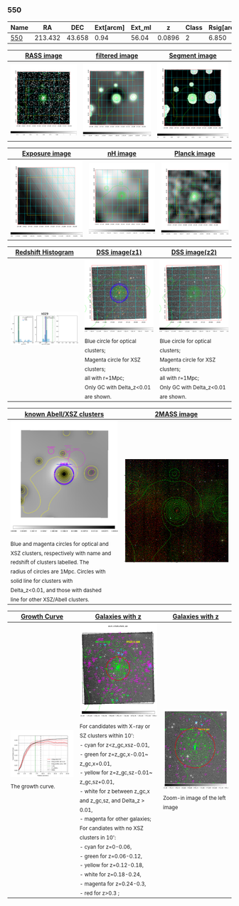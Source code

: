 <div STYLE="page-break-after: always;"></div>

### 550

|Name          |RA          |DEC      | Ext[arcm] | Ext_ml | z    | Class| Rsig[arcmin] | CRsig[c/s] | CR500[c/s] | R500[Mpc] |L500[erg/s]|F500[erg/s/cm^2]| M500[Msun]|Tx[keV]|beta|GC(XSZ,Delta_z<0.01)| GC(OPT,Delta_z<0.01)|GC|alias|
|--------------|------------|------------|---|---|-----------|--------|------|------|----|----|----|----|----|----|----|----|----|----|---|
|[550](script/550.md)     | 213.432       | 43.658       | 0.94    | 56.04   | 0.0896 | 2   | 6.850 |0.271 |0.287 |0.916 |1.180e+44 |5.881e-12 |2.382e+14 |3.761 |1.220 |Tar, |redMaPPer, |Tar, |k029|

|[RASS image](../image/550/550_img.pdf)|[filtered image](../image/550/550_fil.pdf)|[Segment image](../image/550/550_seg.pdf)|
|-------------------|--------------------|-------------------|
| <img src="../image/550/550_img.png" width="300">  | <img src="../image/550/550_fil.png" width="300">   | <img src="../image/550/550_seg.png" width="300">  |

|[Exposure image](../image/550/550_mex.pdf)| [nH image](../image/550/550_nh.pdf)| [Planck image](../image/550/550_p.pdf)|
|-------------------|--------------------|-------------------|
|<img src="../image/550/550_mex.png" width="300">   | <img src="../image/550/550_nh.png" width="300">    | <img src="../image/550/550_p.png" width="300"> |

|[Redshift Histogram](../image/550/550_zg.pdf) | [DSS image(z1)](../image/550/550_dss_z1.pdf)      |  [DSS image(z2)](../image/550/550_dss_z2.pdf)    |
|-------------------|--------------------|-------------------|
|<img src="../image/550/550_zg.png" width="300"> |<img src="../image/550/550_dss_z1.png" width="300"> <sub><br>Blue circle for optical clusters; <br>Magenta circle for XSZ clusters; <br>all with r=1Mpc; <br>Only GC with Delta_z<0.01 are shown. </sub>| <img src="../image/550/550_dss_z2.png" width="300"><sub><br>Blue circle for optical clusters; <br>Magenta circle for XSZ clusters; <br>all with r=1Mpc; <br>Only GC with Delta_z<0.01 are shown. </sub> |

|[known Abell/XSZ clusters](../image/550/550_m.pdf) | [2MASS image](../image/550/550_2mass.pdf)      |
|-------------------|-------------------|
|<img src=../image/550/550_m.png width="300"> <sub><br>Blue and magenta circles for optical and <br>XSZ clusters, respectively with name and <br>redshift of clusters labelled. The <br>radius of circles are 1Mpc. Circles with <br>solid line for clusters with <br>Delta_z<0.01, and those with dashed <br>line for other XSZ/Abell clusters.        </sub>|<img src="../image/550/550_2mass.png" width="300">  |

|[Growth Curve](../image/550/550_gca_all.png) |[Galaxies with z](../image/550/550_opt_ned.pdf) |[Galaxies with z](../image/550/550_opt_ned_zoom.pdf) |
|-------------------|-------------------|-------------------|
| <img src="../image/550/550_gca_all.png" width="300"> <sub><br>The growth curve.</sub>| <img src=../image/550/550_opt_ned.png width="300"> <br><sub> For candidates with X-ray or SZ clusters within 10': <br> - cyan for z<z_gc,xsz-0.01, <br> - green for z=z_gc,x-0.01~ z_gc,x+0.01, <br> - yellow for z=z_gc,sz-0.01~ z_gc,sz+0.01, <br> - white for z between z_gc,x and z_gc,sz, and Delta_z > 0.01, <br> - magenta for other galaxies; <br>For candiates with no XSZ clusters in 10': <br> - cyan for z=0-0.06, <br> - green for z=0.06-0.12, <br> - yellow for z=0.12-0.18, <br> - white for z=0.18-0.24, <br> - magenta for z=0.24-0.3, <br> - red for z>0.3 ;  </sub>|<img src=../image/550/550_opt_ned_zoom.png width="300">  <br><sub> Zoom-in image of the left image</sub>|




